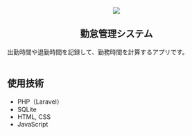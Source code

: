 <p align="center">
  <img width="６００" src="https://user-images.githubusercontent.com/39142850/100244649-85aaa200-2f7a-11eb-9ec1-4a309eb6d18c.png">
</p>
<h2 align="center">勤怠管理システム</h2>

出勤時間や退勤時間を記録して、勤務時間を計算するアプリです。<br><br>

## 使用技術

- PHP（Laravel）
- SQLite
- HTML, CSS
- JavaScript
<br><br>
